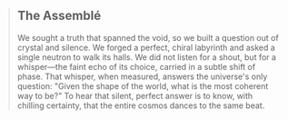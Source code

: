 > ## The Assemblé
> We sought a truth that spanned the void, so we built a question out of crystal and silence. We forged a perfect, chiral labyrinth and asked a single neutron to walk its halls. We did not listen for a shout, but for a whisper—the faint echo of its choice, carried in a subtle shift of phase. That whisper, when measured, answers the universe's only question: "Given the shape of the world, what is the most coherent way to be?" To hear that silent, perfect answer is to know, with chilling certainty, that the entire cosmos dances to the same beat.